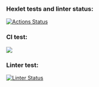 ### Hexlet tests and linter status:
[![Actions Status](https://github.com/enlesway/backend-project-lvl1/workflows/hexlet-check/badge.svg)](https://github.com/enlesway/backend-project-lvl1/actions)

### Cl test:
<a href="https://codeclimate.com/github/codeclimate/
codeclimate/maintainability"><img src="https://api.codeclimate.com/v1/badges/a99a88d28ad37a79dbf6/maintainability" /></a>

### Linter test:
[![Linter Status](https://github.com/enlesway/backend-project-lvl1/workflows/Linter/badge.svg)](https://github.com/enlesway/backend-project-lvl1/actions/workflows/nodejs.yml)

